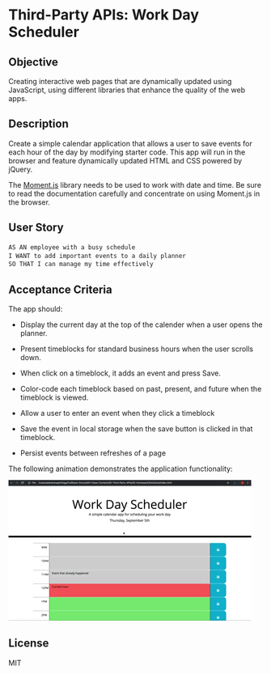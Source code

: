 # Third-Party APIs: Work Day Scheduler

## Objective

Creating interactive web pages that are dynamically updated using JavaScript, using different libraries that enhance the quality of the web apps.

## Description

Create a simple calendar application that allows a user to save events for each hour of the day by modifying starter code. 
This app will run in the browser and feature dynamically updated HTML and CSS powered by jQuery.

The [Moment.js](https://momentjs.com/) library needs to be used to work with date and time. Be sure to read the documentation carefully and concentrate on using Moment.js in the browser.

## User Story

```md
AS AN employee with a busy schedule
I WANT to add important events to a daily planner
SO THAT I can manage my time effectively
```
 
## Acceptance Criteria

The app should:

* Display the current day at the top of the calender when a user opens the planner.
 
* Present timeblocks for standard business hours when the user scrolls down.

* When  click on a timeblock, it adds an event and press Save.
 
* Color-code each timeblock based on past, present, and future when the timeblock is viewed.
 
* Allow a user to enter an event when they click a timeblock

* Save the event in local storage when the save button is clicked in that timeblock.

* Persist events between refreshes of a page

The following animation demonstrates the application functionality:

![A user clicks on slots on the color-coded calendar and edits the events.](./images/05-third-party-apis-homework-demo.gif)

## License 
MIT
